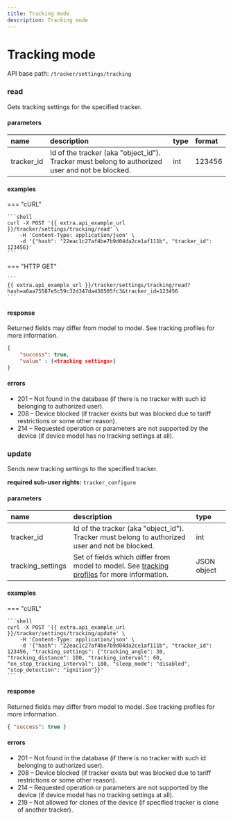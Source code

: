 ```yaml
---
title: Tracking mode
description: Tracking mode
---
```


# Tracking mode

API base path: `/tracker/settings/tracking`

### read

Gets tracking settings for the specified tracker.

#### parameters

| name | description | type| format |
| :------ | :------ | :----- | :----- |
| tracker_id | Id of the tracker (aka "object_id"). Tracker must belong to authorized user and not be blocked. | int | 123456 |

#### examples

=== "cURL"

    ```shell
    curl -X POST '{{ extra.api_example_url }}/tracker/settings/tracking/read' \
        -H 'Content-Type: application/json' \ 
        -d '{"hash": "22eac1c27af4be7b9d04da2ce1af111b", "tracker_id": 123456}'
    ```

=== "HTTP GET"

    ```
    {{ extra.api_example_url }}/tracker/settings/tracking/read?hash=a6aa75587e5c59c32d347da438505fc3&tracker_id=123456
    ```

#### response

Returned fields may differ from model to model. See tracking profiles for more information.

```json
{
    "success": true,
    "value" : {<tracking settings>}
}
```

#### errors

* 201 – Not found in the database (if there is no tracker with such id belonging to authorized user).
* 208 – Device blocked (if tracker exists but was blocked due to tariff restrictions or some other reason).
* 214 – Requested operation or parameters are not supported by the device (if device model has no tracking settings at all).

### update

Sends new tracking settings to the specified tracker.

**required sub-user rights:** `tracker_configure`

#### parameters

| name | description | type|
| :------ | :------ | :----- |
| tracker_id | Id of the tracker (aka "object_id"). Tracker must belong to authorized user and not be blocked. | int |
| tracking_settings | Set of fields which differ from model to model. See [tracking profiles](./tracking_profiles.md)  for more information. | JSON object |

#### examples

=== "cURL"

    ```shell
    curl -X POST '{{ extra.api_example_url }}/tracker/settings/tracking/update' \
        -H 'Content-Type: application/json' \ 
        -d '{"hash": "22eac1c27af4be7b9d04da2ce1af111b", "tracker_id": 123456, "tracking_settings": {"tracking_angle": 30, "tracking_distance": 100, "tracking_interval": 60, "on_stop_tracking_interval": 180, "sleep_mode": "disabled", "stop_detection": "ignition"}}'
    ```

#### response

Returned fields may differ from model to model. See tracking profiles for more information.

```json
{ "success": true }
```

#### errors

* 201 – Not found in the database (if there is no tracker with such id belonging to authorized user).
* 208 – Device blocked (if tracker exists but was blocked due to tariff restrictions or some other reason).
* 214 – Requested operation or parameters are not supported by the device (if device model has no tracking settings 
at all).
* 219 – Not allowed for clones of the device (if specified tracker is clone of another tracker).
